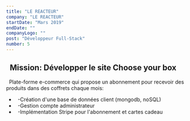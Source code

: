 ```yaml
---
title: "LE REACTEUR"
company: "LE REACTEUR"
startDate: "Mars 2019"
endDate: ""
companyLogo: ""
post: "Développeur Full-Stack"
number: 5
---
```



## &nbsp; **Mission**: Développer le site Choose your box

&nbsp; Plate-forme e-commerce qui propose un abonnement pour recevoir des produits dans des coffrets chaque mois:

- &nbsp;  -Création d'une base de données client (mongodb, noSQL)
- &nbsp;  -Gestion compte administrateur
- &nbsp;  -Implémentation Stripe pour l'abonnement et cartes cadeau
